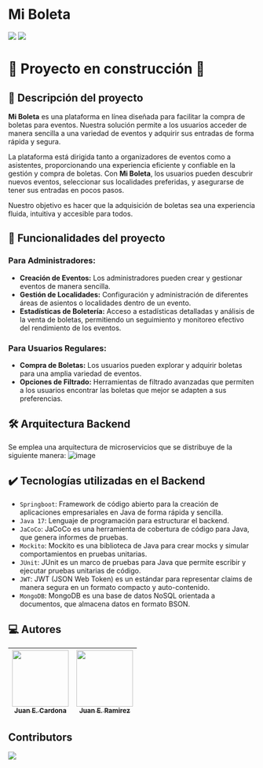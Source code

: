 ﻿<h1 align="left">Mi Boleta</h1>
 <p align="left">
   <img src="https://img.shields.io/badge/STATUS-EN%20DESAROLLO-green">
   <img src="https://img.shields.io/github/stars/iamjuaness/Mi-Boleta?color=orange"
 </p>

 <h1 align="left">
  🚧 Proyecto en construcción 🚧</h1>
   <p></p>

## 📝 Descripción del proyecto
<p>


**Mi Boleta** es una plataforma en línea diseñada para facilitar la compra de boletas para eventos. Nuestra solución permite a los usuarios acceder de manera sencilla a una variedad de eventos y adquirir sus entradas de forma rápida y segura.

La plataforma está dirigida tanto a organizadores de eventos como a asistentes, proporcionando una experiencia eficiente y confiable en la gestión y compra de boletas. Con **Mi Boleta**, los usuarios pueden descubrir nuevos eventos, seleccionar sus localidades preferidas, y asegurarse de tener sus entradas en pocos pasos.

Nuestro objetivo es hacer que la adquisición de boletas sea una experiencia fluida, intuitiva y accesible para todos.

</p>

## 🔨 Funcionalidades del proyecto
### Para Administradores:
- **Creación de Eventos:** Los administradores pueden crear y gestionar eventos de manera sencilla.
- **Gestión de Localidades:** Configuración y administración de diferentes áreas de asientos o localidades dentro de un evento.
- **Estadísticas de Boletería:** Acceso a estadísticas detalladas y análisis de la venta de boletas, permitiendo un seguimiento y monitoreo efectivo del rendimiento de los eventos.

### Para Usuarios Regulares:
- **Compra de Boletas:** Los usuarios pueden explorar y adquirir boletas para una amplia variedad de eventos.
- **Opciones de Filtrado:** Herramientas de filtrado avanzadas que permiten a los usuarios encontrar las boletas que mejor se adapten a sus preferencias.



## 🛠️ Arquitectura Backend
Se emplea una arquitectura de microservicios que se distribuye de la siguiente manera:
![image](https://github.com/user-attachments/assets/4ba3b363-6da9-4d9b-9e64-04ccf7e636c8)


## ✔️ Tecnologías utilizadas en el Backend
- `Springboot`:  Framework de código abierto para la creación de aplicaciones empresariales en Java de forma rápida y sencilla.
- `Java 17`: Lenguaje de programación para estructurar el backend.
- `JaCoCo`: JaCoCo es una herramienta de cobertura de código para Java, que genera informes de pruebas.
- `Mockito`: Mockito es una biblioteca de Java para crear mocks y simular comportamientos en pruebas unitarias.
- `JUnit`: JUnit es un marco de pruebas para Java que permite escribir y ejecutar pruebas unitarias de código.
- `JWT`: JWT (JSON Web Token) es un estándar para representar claims de manera segura en un formato compacto y auto-contenido.
- `MongoDB`: MongoDB es una base de datos NoSQL orientada a documentos, que almacena datos en formato BSON.


## 💻 Autores

| [<img src="https://avatars.githubusercontent.com/u/104481229?v=4" width=115><br><sub>Juan E. Cardona</sub>](https://github.com/iamjuaness) | [<img src="https://avatars.githubusercontent.com/u/114635275?v=4" width=115><br><sub>Juan E. Ramirez</sub>](https://github.com/esteban2505j)
| :---: | :---: |

## Contributors

<a href="https://github.com/iamjuaness/Mi-Boleta/graphs/contributors">
  <img src="https://contrib.rocks/image?repo=iamjuaness/Mi-Boleta" />
</a>

